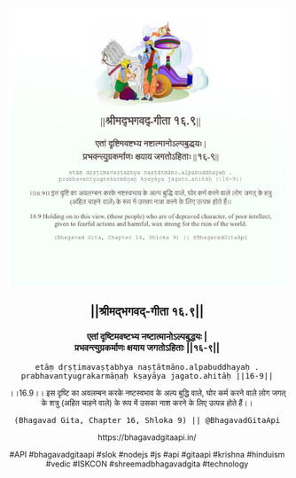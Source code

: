 <img src="../../asset/BG_16_9.png"/>
<center><h2>||श्रीमद्‍भगवद्‍-गीता १६.९||</h2>
<h3>एतां दृष्टिमवष्टभ्य नष्टात्मानोऽल्पबुद्धयः |<br/>प्रभवन्त्युग्रकर्माणः क्षयाय जगतोऽहिताः ||१६-९||</h3>
<pre>etāṃ dṛṣṭimavaṣṭabhya naṣṭātmāno.alpabuddhayaḥ .<br/>prabhavantyugrakarmāṇaḥ kṣayāya jagato.ahitāḥ ||16-9||</pre>
<p>।।16.9।। इस दृष्टि का अवलम्बन करके नष्टस्वभाव के अल्प बुद्धि वाले, घोर कर्म करने वाले लोग जगत् के शत्रु (अहित चाहने वाले) के रूप में उसका नाश करने के लिए उत्पन्न होते हैं।।</p>
<pre>(Bhagavad Gita, Chapter 16, Shloka 9) || @BhagavadGitaApi</pre><p>https://bhagavadgitaapi.in/</p><p>#API #bhagavadgitaapi #slok #nodejs #js #api #gitaapi #krishna #hinduism #vedic #ISKCON #shreemadbhagavadgita #technology</p></center>